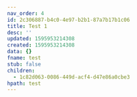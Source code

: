 ```yaml
---
nav_order: 4
id: 2c306887-b4c0-4e97-b2b1-87a7b17b1c06
title: Test 1
desc: ''
updated: 1595953214308
created: 1595953214308
data: {}
fname: test
stub: false
children:
  - 1c82d063-0086-449d-acf4-d47e86a0cbe3
hpath: test
---
```



